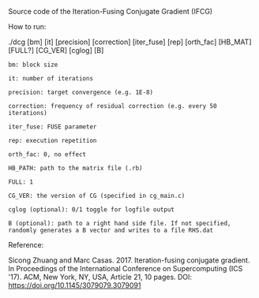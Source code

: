 Source code of the Iteration-Fusing Conjugate Gradient (IFCG)

How to run:

   ./dcg [bm] [it] [precision] [correction] [iter_fuse] [rep] [orth_fac] [HB_MAT] [FULL?] [CG_VER] [cglog] [B]

    bm: block size

    it: number of iterations

    precision: target convergence (e.g. 1E-8)

    correction: frequency of residual correction (e.g. every 50 iterations)

    iter_fuse: FUSE parameter

    rep: execution repetition

    orth_fac: 0, no effect

    HB_PATH: path to the matrix file (.rb)

    FULL: 1

    CG_VER: the version of CG (specified in cg_main.c)

    cglog (optional): 0/1 toggle for logfile output

    B (optional): path to a right hand side file. If not specified, randomly generates a B vector and writes to a file RHS.dat

Reference:

Sicong Zhuang and Marc Casas. 2017. Iteration-fusing conjugate gradient. In Proceedings of the International Conference on Supercomputing (ICS '17). 
ACM, New York, NY, USA, Article 21, 10 pages. DOI: https://doi.org/10.1145/3079079.3079091
